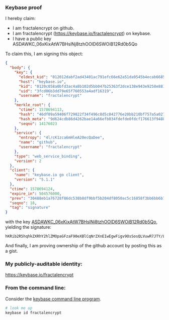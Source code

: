 ### Keybase proof

I hereby claim:

  * I am fractalencrypt on github.
  * I am fractalencrypt (https://keybase.io/fractalencrypt) on keybase.
  * I have a public key ASDAWKC_06xKixAtW7BHslNj8tzhOOlD6SWOiB12Rd0b5Qo

To claim this, I am signing this object:

```json
{
  "body": {
    "key": {
      "eldest_kid": "012012dabf2ad43401ac791efc66e62a51da9545b4ecab668544e5e918689ebda1810a",
      "host": "keybase.io",
      "kid": "0120c058a0bfd3ac4a8b102d5bb047b25363f2dce138e943e9258e881d7645dd1be50a",
      "uid": "3fcd06b3dd79e65f760553a4adf16319",
      "username": "fractalencrypt"
    },
    "merkle_root": {
      "ctime": 1578694113,
      "hash": "46df09a59406f729822f34f496c8d5c842776e20bb210bf757a5a02735e2f197fc0cb596ef743378df8c66dfda947663af023e7aee5005f183af6d8d1a4bccce",
      "hash_meta": "9d624cdb86d4262bae14a66efb034fdefde0fdcf176613f94889fc89ee69dff7",
      "seqno": 14176023
    },
    "service": {
      "entropy": "4l/cK1zca6mHleA20ecQaDee",
      "name": "github",
      "username": "fractalencrypt"
    },
    "type": "web_service_binding",
    "version": 2
  },
  "client": {
    "name": "keybase.io go client",
    "version": "5.1.1"
  },
  "ctime": 1578694124,
  "expire_in": 504576000,
  "prev": "30488eb1a76728f86dc538b8df9bbf5b204df8050ac5c16858f3bb6bb6b77b97",
  "seqno": 18,
  "tag": "signature"
}
```

with the key [ASDAWKC_06xKixAtW7BHslNj8tzhOOlD6SWOiB12Rd0b5Qo](https://keybase.io/fractalencrypt), yielding the signature:

```
hKRib2R5hqhkZXRhY2hlZMOpaGFzaF90eXBlCqNrZXnEIwEgwFigv9OsSosQLVuwR7JTY/Lc4TjpQ+kljogddkXdG+UKp3BheWxvYWTESpcCEsQgMEiOsadnKPhtxTi435u/WyBN+AUKxcFoWPO7a7a3e5fEICSUmTjZJlUL76O5Y/gAg9g2gaURBZC+yC7D/BUj3YsjAgHCo3NpZ8RAJGx3udcLEB8Z3D8mm/hrfc16io9mbLLYa5pYo3TR7Q7UrXy904FXxtYBMk765VHep3LK/JGN1P2m7YM8WJpNAKhzaWdfdHlwZSCkaGFzaIKkdHlwZQildmFsdWXEIAnEhHhkEiQ8AXiEU5Xku7gsHTj2VxrkJc4gtbjOS43eo3RhZ80CAqd2ZXJzaW9uAQ==

```

And finally, I am proving ownership of the github account by posting this as a gist.

### My publicly-auditable identity:

https://keybase.io/fractalencrypt

### From the command line:

Consider the [keybase command line program](https://keybase.io/download).

```bash
# look me up
keybase id fractalencrypt
```
